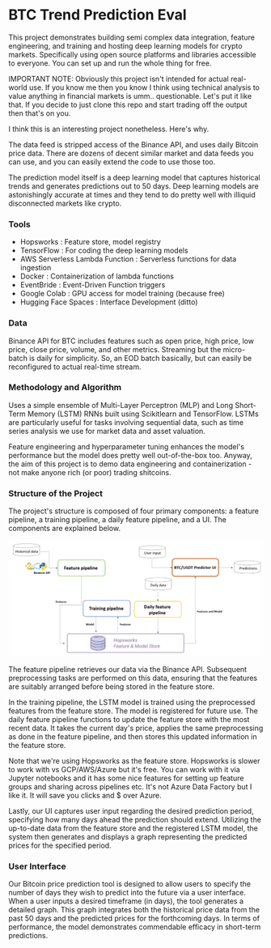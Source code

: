 # BTC Trend Prediction Eval

This project demonstrates building semi complex data integration, feature engineering, and training and hosting deep learning models for crypto markets. 
Specifically using open source platforms and libraries accessible to everyone. You can set up and run the whole thing for free. 

IMPORTANT NOTE: Obviously this project isn't intended for actual real-world use. If you know me then you know I think using technical analysis to value anything in financial markets is umm.. questionable. Let's put it like that. If you decide to just clone this repo and start trading off the output then that's on you.

I think this is an interesting project nonetheless. Here's why.

The data feed is stripped access of the Binance API, and uses daily Bitcoin price data. There are dozens of decent similar market and data feeds you can use, 
and you can easily extend the code to use those too.

The prediction model itself is a deep learning model that captures historical trends and generates predictions out to 50 days. Deep learning models are astonishingly accurate at times and they tend to do pretty well with illiquid disconnected markets like crypto.

### Tools

- Hopsworks : Feature store, model registry
- TensorFlow : For coding the deep learning models
- AWS Serverless Lambda Function : Serverless functions for data ingestion
- Docker : Containerization of lambda functions 
- EventBride : Event-Driven Function triggers
- Google Colab : GPU access for model training (because free)
- Hugging Face Spaces : Interface Development (ditto)

### Data

Binance API for BTC includes features such as open price, high price, low price, close price, volume, and other metrics. 
Streaming but the micro-batch is daily for simplicity. So, an EOD batch basically, but can easily be reconfigured to actual real-time stream.

### Methodology and Algorithm

Uses a simple ensemble of Multi-Layer Perceptron (MLP) and Long Short-Term Memory (LSTM) RNNs built using Scikitlearn and TensorFlow. LSTMs are particularly useful for tasks involving sequential data, such as time series analysis we use for market data and asset valuation. 

Feature engineering and hyperparameter tuning enhances the model's performance but the model does pretty well out-of-the-box too. Anyway, the aim of this project is to demo data engineering and containerization - not make anyone rich (or poor) trading shitcoins.

### Structure of the Project

The project's structure is composed of four primary components: a feature pipeline, a training pipeline, a daily feature pipeline, and a UI. The components are explained below.

![images/pipeline.jpeg](images/pipeline.jpeg)

The feature pipeline retrieves our data via the Binance API. Subsequent preprocessing tasks are performed on this data, ensuring that the features are suitably arranged before being stored in the feature store. 

In the training pipeline, the LSTM model is trained using the preprocessed features from the feature store. The model is registered for future use.
The daily feature pipeline functions to update the feature store with the most recent data. It takes the current day's price, applies the same preprocessing as done in the feature pipeline, and then stores this updated information in the feature store.

Note that we're using Hopsworks as the feature store. Hopsworks is slower to work with vs GCP/AWS/Azure but it's free. You can work with it via Jupyter notebooks and it has some nice features for setting up feature groups and sharing across pipelines etc. It's not Azure Data Factory but I like it. It will save you clicks and $ over Azure.

Lastly, our UI captures user input regarding the desired prediction period, specifying how many days ahead the prediction should extend. Utilizing the up-to-date data from the feature store and the registered LSTM model, the system then generates and displays a graph representing the predicted prices for the specified period.


### User Interface

Our Bitcoin price prediction tool is designed to allow users to specify the number of days they wish to predict into the future via a user interface. When a user inputs a desired timeframe (in days), the tool generates a detailed graph. This graph integrates both the historical price data from the past 50 days and the predicted prices for the forthcoming days. In terms of performance, the model demonstrates commendable efficacy in short-term predictions. 